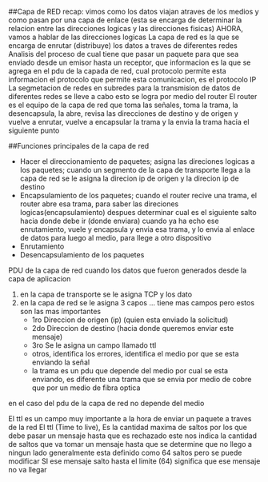 ##Capa de RED
recap: vimos como los datos viajan atraves de los medios y como pasan por una capa de enlace (esta se encarga de determinar la relacion entre las direcciones logicas y las direcciones fisicas)
AHORA, vamos a hablar de las direcciones logicas
La capa de red es la que se encarga de enrutar (distribuye) los datos a traves de diferentes redes
Analisis del proceso de cual tiene que pasar un paquete para que sea enviado desde un emisor hasta un receptor, que informacion es la que se agrega en el pdu de la capada de red, cual protocolo permite esta informacion
el protocolo que permite esta comunicacion, es el protocolo IP
La segmetacion de redes en subredes
para la transmision de datos de diferentes redes se lleve a cabo esto se logra por medio del router
El router es el equipo de la capa de red que toma las señales, toma la trama, la desencapsula, la abre, revisa las direcciones de destino y de origen y vuelve a enrutar, vuelve a encapsular la trama y la envia la trama hacia el siguiente punto

##Funciones principales de la capa de red

- Hacer el direccionamiento de paquetes; asigna las direciones logicas a los paquetes; cuando un segmento de la capa de transporte llega a la capa de red se le asigna la direcion ip de origen y la direcion ip de destino
- Encapsulamiento de los paquetes; cuando el router recive una trama, el router abre esa trama, para saber las direciones logicas(encapsulamiento) despues determinar cual es el siguiente salto hacia donde debe ir (donde enviara) cuando ya ha echo ese enrutamiento, vuele y encapsula y envia esa trama, y lo envia al enlace de datos para luego al medio, para llege a otro dispositivo
- Enrutamiento
- Desencapsulamiento de los paquetes

PDU de la capa de red
cuando los datos que fueron generados desde la capa de aplicacion

1. en la capa de transporte se le asigna TCP y los dato
2. en la capa de red se le asigna 3 capos ... tiene mas campos pero estos son las mas importantes
   - 1ro Direccion de origen (ip) (quien esta enviado la solicitud)
   - 2do Direccion de destino (hacia donde queremos enviar este mensaje)
   - 3ro Se le asigna un campo llamado ttl
   - otros, identifica los errores, identifica el medio por que se esta enviando la señal
   - la trama es un pdu que depende del medio por cual se esta enviando, es diferente una trama que se envia por medio de cobre que por un medio de fibra optica

en el caso del pdu de la capa de red no depende del medio

El ttl es un campo muy importante a la hora de enviar un paquete a traves de la red
El ttl (Time to live), Es la cantidad maxima de saltos por los que debe pasar un mensaje hasta que es rechazado
este nos indica la cantidad de saltos que va tomar un mensaje hasta que se determine que no llego a ningun lado
generalmente esta definido como 64 saltos pero se puede modificar
SI ese mensaje salto hasta el limite (64) significa que ese mensaje no va llegar
